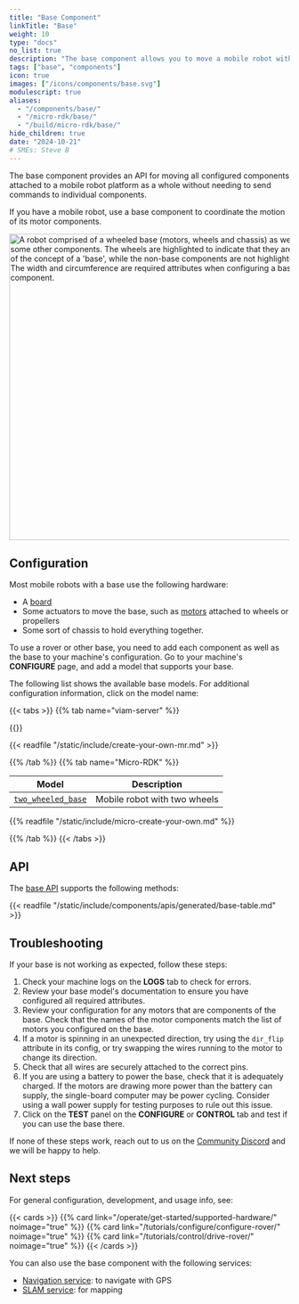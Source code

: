 ```yaml
---
title: "Base Component"
linkTitle: "Base"
weight: 10
type: "docs"
no_list: true
description: "The base component allows you to move a mobile robot without needing to send commands to individual components like motors."
tags: ["base", "components"]
icon: true
images: ["/icons/components/base.svg"]
modulescript: true
aliases:
  - "/components/base/"
  - "/micro-rdk/base/"
  - "/build/micro-rdk/base/"
hide_children: true
date: "2024-10-21"
# SMEs: Steve B
---
```


The base component provides an API for moving all configured components attached to a mobile robot platform as a whole without needing to send commands to individual components.

If you have a mobile robot, use a base component to coordinate the motion of its motor components.

<p>
<img src="/components/base/base-trk-rover-w-arm.png" alt="A robot comprised of a wheeled base (motors, wheels and chassis) as well as some other components. The wheels are highlighted to indicate that they are part of the concept of a 'base', while the non-base components are not highlighted. The width and circumference are required attributes when configuring a base component." class="imgzoom aligncenter" style="width: 550px">
</p>

## Configuration

Most mobile robots with a base use the following hardware:

- A [board](/operate/reference/components/board/)
- Some actuators to move the base, such as [motors](/operate/reference/components/motor/) attached to wheels or propellers
- Some sort of chassis to hold everything together.

To use a rover or other base, you need to add each component as well as the base to your machine's configuration.
Go to your machine's **CONFIGURE** page, and add a model that supports your base.

The following list shows the available base models.
For additional configuration information, click on the model name:

{{< tabs >}}
{{% tab name="viam-server" %}}

{{<resources api="rdk:component:base" type="base" no-intro="true">}}

{{< readfile "/static/include/create-your-own-mr.md" >}}

{{% /tab %}}
{{% tab name="Micro-RDK" %}}

<!-- prettier-ignore -->
| Model | Description |
| ----- | ----------- |
| [`two_wheeled_base`](two_wheeled_base/) | Mobile robot with two wheels |

{{% readfile "/static/include/micro-create-your-own.md" %}}

{{% /tab %}}
{{< /tabs >}}

## API

The [base API](/dev/reference/apis/components/base/) supports the following methods:

{{< readfile "/static/include/components/apis/generated/base-table.md" >}}

## Troubleshooting

If your base is not working as expected, follow these steps:

1. Check your machine logs on the **LOGS** tab to check for errors.
1. Review your base model's documentation to ensure you have configured all required attributes.
1. Review your configuration for any motors that are components of the base.
   Check that the names of the motor components match the list of motors you configured on the base.
1. If a motor is spinning in an unexpected direction, try using the `dir_flip` attribute in its config, or try swapping the wires running to the motor to change its direction.
1. Check that all wires are securely attached to the correct pins.
1. If you are using a battery to power the base, check that it is adequately charged.
   If the motors are drawing more power than the battery can supply, the single-board computer may be power cycling.
   Consider using a wall power supply for testing purposes to rule out this issue.
1. Click on the **TEST** panel on the **CONFIGURE** or **CONTROL** tab and test if you can use the base there.

If none of these steps work, reach out to us on the [Community Discord](https://discord.gg/viam) and we will be happy to help.

## Next steps

For general configuration, development, and usage info, see:

{{< cards >}}
{{% card link="/operate/get-started/supported-hardware/" noimage="true" %}}
{{% card link="/tutorials/configure/configure-rover/" noimage="true" %}}
{{% card link="/tutorials/control/drive-rover/" noimage="true" %}}
{{< /cards >}}

You can also use the base component with the following services:

- [Navigation service](/operate/reference/services/navigation/): to navigate with GPS
- [SLAM service](/operate/reference/services/slam/): for mapping
